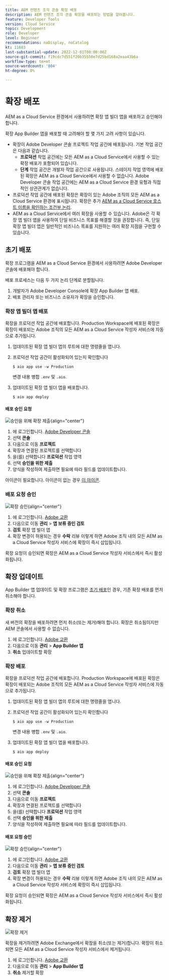 ```yaml
---
title: AEM 컨텐츠 조각 콘솔 확장 배포
description: AEM 컨텐츠 조각 콘솔 확장을 배포하는 방법을 알아봅니다.
feature: Developer Tools
version: Cloud Service
topic: Development
role: Developer
level: Beginner
recommendations: noDisplay, noCatalog
kt: 11603
last-substantial-update: 2022-12-01T00:00:00Z
source-git-commit: f19cdc7d551f20b35550e7d25bd168a2eaa43b6a
workflow-type: tm+mt
source-wordcount: '804'
ht-degree: 0%

---
```



# 확장 배포

AEM as a Cloud Service 환경에서 사용하려면 확장 앱 빌더 앱을 배포하고 승인해야 합니다.

확장 App Builder 앱을 배포할 때 고려해야 할 몇 가지 고려 사항이 있습니다.

+ 확장이 Adobe Developer 콘솔 프로젝트 작업 공간에 배포됩니다. 기본 작업 공간은 다음과 같습니다.
   + __프로덕션__ 작업 공간에는 모든 AEM as a Cloud Service에서 사용할 수 있는 확장 배포가 포함되어 있습니다.
   + __단계__ 작업 공간은 개발자 작업 공간으로 사용됩니다. 스테이지 작업 영역에 배포된 확장은 AEM as a Cloud Service에서 사용할 수 없습니다.
Adobe Developer 콘솔 작업 공간에는 AEM as a Cloud Service 환경 유형과 직접적인 상관관계가 없습니다.
+ 프로덕션 작업 공간에 배포된 확장은 확장이 있는 Adobe 조직의 모든 AEM as a Cloud Service 환경에 표시됩니다.
확장은 추가 [AEM as a Cloud Service 호스트 이름을 확인하는 조건부 논리](https://developer.adobe.com/uix/docs/guides/publication/#enabling-extension-only-on-specific-aem-environments).
+ AEM as a Cloud Service에서 여러 확장을 사용할 수 있습니다. Adobe은 각 확장 앱 빌더 앱을 사용하여 단일 비즈니스 목표를 해결할 것을 권장합니다. 즉, 단일 확장 앱 빌더 앱은 일반적인 비즈니스 목표를 지원하는 여러 확장 지점을 구현할 수 있습니다.

## 초기 배포

확장 프로그램을 AEM as a Cloud Service 환경에서 사용하려면 Adobe Developer 콘솔에 배포해야 합니다.

배포 프로세스는 다음 두 가지 논리 단계로 분할됩니다.

1. 개발자가 Adobe Developer Console에 확장 App Builder 앱 배포.
1. 배포 관리자 또는 비즈니스 소유자가 확장을 승인합니다.

### 확장 앱 빌더 앱 배포

확장을 프로덕션 작업 공간에 배포합니다. Production Workspace에 배포된 확장은 확장이 배포되는 Adobe 조직의 모든 AEM as a Cloud Service 작성자 서비스에 자동으로 추가됩니다.

1. 업데이트된 확장 앱 빌더 앱의 루트에 대한 명령줄을 엽니다.
1. 프로덕션 작업 공간이 활성화되어 있는지 확인합니다

   ```shell
   $ aio app use -w Production
   ```

   변경 내용 병합 `.env` 및 `.aio`.

1. 업데이트된 확장 앱 빌더 앱을 배포합니다.

   ```shell
   $ aio app deploy
   ```

#### 배포 승인 요청

![승인을 위해 확장 제출](./assets/deploy/submit-for-approval.png){align="center"}

1. 에 로그인합니다. [Adobe Developer 콘솔](https://developer.adobe.com)
1. 선택 __콘솔__
1. 다음으로 이동 __프로젝트__
1. 확장과 연결된 프로젝트를 선택합니다
1. 을(를) 선택합니다 __프로덕션__ 작업 영역
1. 선택 __승인을 위한 제출__
1. 양식을 작성하여 제출하면 필요에 따라 필드를 업데이트합니다.

아이콘이 필요합니다. 아이콘이 없는 경우 [이 아이콘](./assets/deploy/icon.png).

### 배포 요청 승인

![확장 승인](./assets/deploy/adobe-exchange.png){align="center"}

1. 에 로그인합니다. [Adobe 교환](https://exchange.adobe.com/)
1. 다음으로 이동 __관리__ > __앱 보류 중인 검토__
1. __검토__ 확장 앱 빌더 앱
1. 확장 변경이 허용되는 경우 __수락__ 리뷰 이렇게 하면 Adobe 조직 내의 모든 AEM as a Cloud Service 작성자 서비스에 확장이 즉시 삽입됩니다.

확장 요청이 승인되면 확장은 AEM as a Cloud Service 작성자 서비스에서 즉시 활성화됩니다.

## 확장 업데이트

App Builder 앱 업데이트 및 확장 프로그램은 [초기 배포](#initial-deployment)인 경우, 기존 확장 배포를 먼저 취소해야 합니다.

### 확장 취소

새 버전의 확장을 배포하려면 먼저 취소(또는 제거)해야 합니다. 확장은 취소됨이지만 AEM 콘솔에서 사용할 수 없습니다.

1. 에 로그인합니다. [Adobe 교환](https://exchange.adobe.com/)
1. 다음으로 이동 __관리__ > __App Builder 앱__
1. __취소__ 업데이트할 확장

### 확장 배포

확장을 프로덕션 작업 공간에 배포합니다. Production Workspace에 배포된 확장은 확장이 배포되는 Adobe 조직의 모든 AEM as a Cloud Service 작성자 서비스에 자동으로 추가됩니다.

1. 업데이트된 확장 앱 빌더 앱의 루트에 대한 명령줄을 엽니다.
1. 프로덕션 작업 공간이 활성화되어 있는지 확인합니다

   ```shell
   $ aio app use -w Production
   ```

   변경 내용 병합 `.env` 및 `.aio`.

1. 업데이트된 확장 앱 빌더 앱을 배포합니다.

   ```shell
   $ aio app deploy
   ```

#### 배포 승인 요청

![승인을 위해 확장 제출](./assets/deploy/submit-for-approval.png){align="center"}

1. 에 로그인합니다. [Adobe Developer 콘솔](https://developer.adobe.com)
1. 선택 __콘솔__
1. 다음으로 이동 __프로젝트__
1. 확장과 연결된 프로젝트를 선택합니다
1. 을(를) 선택합니다 __프로덕션__ 작업 영역
1. 선택 __승인을 위한 제출__
1. 양식을 작성하여 제출하면 필요에 따라 필드를 업데이트합니다.

#### 배포 요청 승인

![확장 승인](./assets/deploy/adobe-exchange.png){align="center"}

1. 에 로그인합니다. [Adobe 교환](https://exchange.adobe.com/)
1. 다음으로 이동 __관리__ > __앱 보류 중인 검토__
1. __검토__ 확장 앱 빌더 앱
1. 확장 변경이 허용되는 경우 __수락__ 리뷰 이렇게 하면 Adobe 조직 내의 모든 AEM as a Cloud Service 작성자 서비스에 확장이 즉시 삽입됩니다.

확장 요청이 승인되면 확장은 AEM as a Cloud Service 작성자 서비스에서 즉시 활성화됩니다.

## 확장 제거

![확장 제거](./assets/deploy/revoke.png)

확장을 제거하려면 Adobe Exchange에서 확장을 취소(또는 제거)합니다. 확장이 취소되면 모든 AEM as a Cloud Service 작성자 서비스에서 제거됩니다.

1. 에 로그인합니다. [Adobe 교환](https://exchange.adobe.com/)
1. 다음으로 이동 __관리__ > __App Builder 앱__
1. __취소__ 제거할 확장
